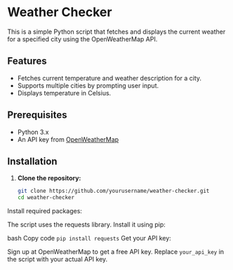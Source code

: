 # Weather Checker

This is a simple Python script that fetches and displays the current weather for a specified city using the OpenWeatherMap API.

## Features

- Fetches current temperature and weather description for a city.
- Supports multiple cities by prompting user input.
- Displays temperature in Celsius.

## Prerequisites

- Python 3.x
- An API key from [OpenWeatherMap](https://openweathermap.org/api)

## Installation

1. **Clone the repository:**

   ```bash
   git clone https://github.com/yourusername/weather-checker.git
   cd weather-checker
   ```
Install required packages:

The script uses the requests library. Install it using pip:

bash
Copy code
```pip install requests```
Get your API key:

Sign up at OpenWeatherMap to get a free API key.
Replace ``your_api_key`` in the script with your actual API key.
